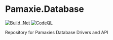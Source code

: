 # Pamaxie.Database
[![Build .Net](https://github.com/pamaxie/Pamaxie.Database/actions/workflows/dotnet.yml/badge.svg)](https://github.com/pamaxie/Pamaxie.Database/actions/workflows/dotnet.yml)
[![CodeQL](https://github.com/pamaxie/Pamaxie.Database/actions/workflows/codeQL.yml/badge.svg)](https://github.com/pamaxie/Pamaxie.Database/actions/workflows/codeQL.yml)

Repository for Pamaxies Database Drivers and API

